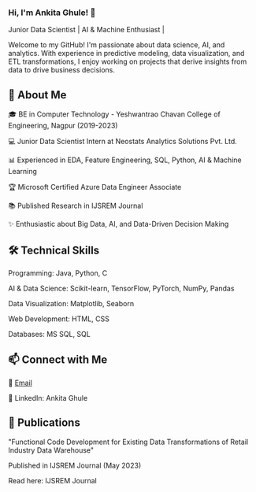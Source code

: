 ### Hi, I'm Ankita Ghule! 👋

Junior Data Scientist | AI & Machine Enthusiast |

Welcome to my GitHub! I'm passionate about data science, AI, and analytics. With experience in predictive modeling, data visualization, and ETL transformations, I enjoy working on projects that derive insights from data to drive business decisions.


## 🚀 About Me

🎓 BE in Computer Technology - Yeshwantrao Chavan College of Engineering, Nagpur (2019-2023)

💻 Junior Data Scientist Intern at Neostats Analytics Solutions Pvt. Ltd.

📊 Experienced in EDA, Feature Engineering, SQL, Python, AI & Machine Learning

🏆 Microsoft Certified Azure Data Engineer Associate

📚 Published Research in IJSREM Journal

✨ Enthusiastic about Big Data, AI, and Data-Driven Decision Making


## 🛠️ Technical Skills

Programming: Java, Python, C

AI & Data Science: Scikit-learn, TensorFlow, PyTorch, NumPy, Pandas

Data Visualization: Matplotlib, Seaborn

Web Development: HTML, CSS

Databases: MS SQL, SQL


## 📫 Connect with Me

📧 [Email](ankitaghule1@gmail.com)

🔗 LinkedIn: Ankita Ghule


## 🏅 Publications

"Functional Code Development for Existing Data Transformations of Retail Industry Data Warehouse"

Published in IJSREM Journal (May 2023)

Read here: IJSREM Journal
